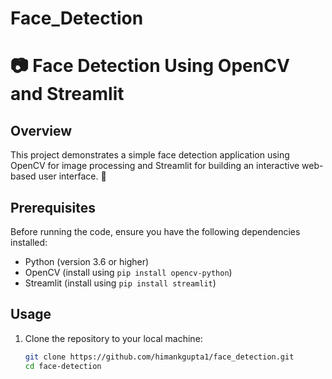 # Face_Detection
# 📷 Face Detection Using OpenCV and Streamlit

## Overview

This project demonstrates a simple face detection application using OpenCV for image processing and Streamlit for building an interactive web-based user interface. 🚀

## Prerequisites

Before running the code, ensure you have the following dependencies installed:

- Python (version 3.6 or higher)
- OpenCV (install using `pip install opencv-python`)
- Streamlit (install using `pip install streamlit`)

## Usage

1. Clone the repository to your local machine:

   ```bash
   git clone https://github.com/himankgupta1/face_detection.git
   cd face-detection

